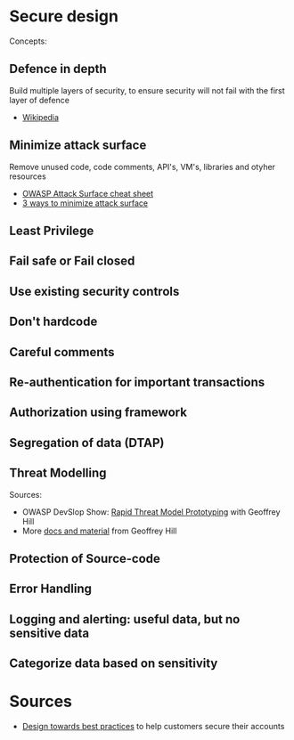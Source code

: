 # Secure design

Concepts:

## Defence in depth
Build multiple layers of security, to ensure security will not fail with the first layer of defence

* [Wikipedia](https://en.wikipedia.org/wiki/Defense_in_depth_%28computing%29)

## Minimize attack surface

Remove unused code, code comments, API's, VM's, libraries and otyher resources

* [OWASP Attack Surface cheat sheet](https://en.wikipedia.org/wiki/Attack_surface)
* [3 ways to minimize attack surface](https://www.techrepublic.com/article/3-ways-to-minimize-cyberattack-threats-by-reducing-attack-surfaces/)

## Least Privilege


## Fail safe or Fail closed


## Use existing security controls


## Don't hardcode


## Careful comments


## Re-authentication for important transactions


## Authorization using framework


## Segregation of data (DTAP)


## Threat Modelling

Sources:
* OWASP DevSlop Show: [Rapid Threat Model Prototyping](https://www.youtube.com/watch?v=6eUlRVzcbaU) with Geoffrey Hill
* More [docs and material](https://github.com/geoffrey-hill-tutamantic/rapid-threat-model-prototyping-docs) from Geoffrey Hill

## Protection of Source-code


## Error Handling


## Logging and alerting: useful data, but no sensitive data


## Categorize data based on sensitivity



# Sources
* [Design towards best practices](https://segment.com/blog/helping-customers-secure-their-accounts/) to help customers secure their accounts

